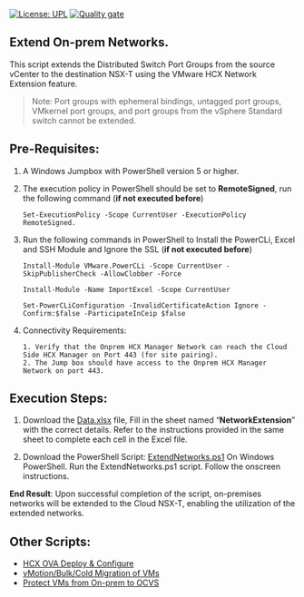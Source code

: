 [![License: UPL](https://img.shields.io/badge/license-UPL-green)](https://img.shields.io/badge/license-UPL-green) [![Quality gate](https://sonarcloud.io/api/project_badges/quality_gate?project=oracle-devrel_vmware-hcx-automation)](https://sonarcloud.io/dashboard?id=oracle-devrel_vmware-hcx-automation)

## Extend On-prem Networks. 
This script extends the Distributed Switch Port Groups from the source vCenter to the destination NSX-T using the VMware HCX Network Extension feature.

>Note: Port groups with ephemeral bindings, untagged port groups, VMkernel port groups, and port groups from the vSphere Standard switch cannot be extended.

## Pre-Requisites:

1.	A Windows Jumpbox with PowerShell version 5 or higher.
2.	The execution policy in PowerShell should be set to **RemoteSigned**, run the following command (**if not executed before**)
      ```
      Set-ExecutionPolicy -Scope CurrentUser -ExecutionPolicy RemoteSigned.
      ```
3.	Run the following commands in PowerShell to Install the PowerCLi, Excel and SSH Module and Ignore the SSL (**if not executed before**)

      ```
      Install-Module VMware.PowerCLi -Scope CurrentUser -SkipPublisherCheck -AllowClobber -Force
      ```
      ```
      Install-Module -Name ImportExcel -Scope CurrentUser
      ```
      ```
      Set-PowerCLiConfiguration -InvalidCertificateAction Ignore -Confirm:$false -ParticipateInCeip $false
      ```

4.    Connectivity Requirements:
      ```
      1. Verify that the Onprem HCX Manager Network can reach the Cloud Side HCX Manager on Port 443 (for site pairing).
      2. The Jump box should have access to the Onprem HCX Manager Network on port 443.
      ```

## Execution Steps:
1. Download the [Data.xlsx](https://github.com/oracle-devrel/vmware-hcx-automation/blob/develop/Data.xlsx) file, Fill in the sheet named “**NetworkExtension**” with the correct details. Refer to the instructions provided in the same sheet to complete each cell in the Excel file.

2. Download the PowerShell Script: [ExtendNetworks.ps1](https://github.com/oracle-devrel/vmware-hcx-automation/blob/develop/ExtendNetworks.ps1)
On Windows PowerShell. Run the ExtendNetworks.ps1 script. Follow the onscreen instructions.


**End Result**: Upon successful completion of the script, on-premises networks will be extended to the Cloud NSX-T, enabling the utilization of the extended networks.

## Other Scripts:
- [HCX OVA Deploy & Configure](https://github.com/oracle-devrel/vmware-hcx-automation/blob/develop/HCX-Config.md) 
- [vMotion/Bulk/Cold Migration of VMs](https://github.com/oracle-devrel/vmware-hcx-automation/blob/develop/HCX-Migrate-VMs.md)
- [Protect VMs from On-prem to OCVS](https://github.com/oracle-devrel/vmware-hcx-automation/blob/develop/HCX-Replicate-VMs.md) 
